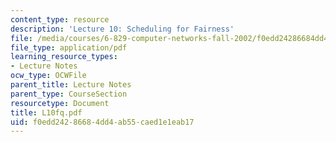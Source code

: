 ```yaml
---
content_type: resource
description: 'Lecture 10: Scheduling for Fairness'
file: /media/courses/6-829-computer-networks-fall-2002/f0edd24286684dd4ab55caed1e1eab17_L10fq.pdf
file_type: application/pdf
learning_resource_types:
- Lecture Notes
ocw_type: OCWFile
parent_title: Lecture Notes
parent_type: CourseSection
resourcetype: Document
title: L10fq.pdf
uid: f0edd242-8668-4dd4-ab55-caed1e1eab17
---
```

